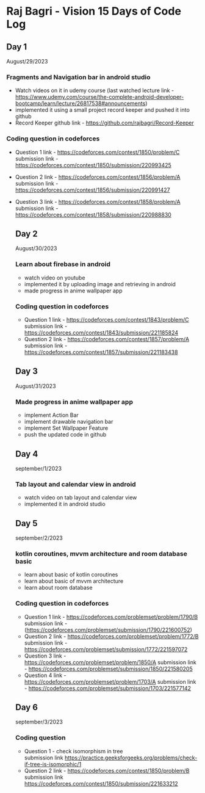# Raj Bagri - Vision 15 Days of Code Log

## Day 1

August/29/2023
### Fragments and Navigation bar in android studio
- Watch videos on it in udemy course (last watched lecture link - https://www.udemy.com/course/the-complete-android-developer-bootcamp/learn/lecture/26817538#announcements)
- implemented it using a small project record keeper and pushed it into github
- Record Keeper github link - https://github.com/rajbagri/Record-Keeper
  
### Coding question in codeforces
- Question 1 link - https://codeforces.com/contest/1850/problem/C <br>
  submission link - https://codeforces.com/contest/1850/submission/220993425
- Question 2 link - https://codeforces.com/contest/1856/problem/A <br>
  submission link - https://codeforces.com/contest/1856/submission/220991427
- Question 3 link - https://codeforces.com/contest/1858/problem/A <br>
  submission link - https://codeforces.com/contest/1858/submission/220988830

  ## Day 2

  August/30/2023
  ### Learn about firebase in android
  - watch video on youtube
  - implemented it by uploading image and retrieving in android
  - made progress in anime wallpaper app
 
  ### Coding question in codeforces
  - Question 1 link - https://codeforces.com/contest/1843/problem/C <br>
    submission link - https://codeforces.com/contest/1843/submission/221185824
  - Question 2 link - https://codeforces.com/contest/1857/problem/A <br>
    submission link - https://codeforces.com/contest/1857/submission/221183438

  ## Day 3

    August/31/2023
  ### Made progress in anime wallpaper app
    - implement Action Bar
    - implement drawable navigation bar
    - implement Set Wallpaper Feature
    - push the updated code in github

  ## Day 4

    september/1/2023
  ### Tab layout and calendar view in android
    - watch video on tab layout and calendar view
    - implemented it in android studio
 
  ## Day 5

    september/2/2023
  ### kotlin coroutines, mvvm architecture and room database basic
    - learn about basic of kotlin coroutines
    - learn about basic of mvvm architecture
    - learn about room database

  ### Coding question in codeforces
  - Question 1 link - https://codeforces.com/problemset/problem/1790/B
    submission link - (https://codeforces.com/problemset/submission/1790/221600752)
  - Question 2 link - https://codeforces.com/problemset/problem/1772/B
    submission link - https://codeforces.com/problemset/submission/1772/221597072
  - Question 3 link - https://codeforces.com/problemset/problem/1850/A
    submission link - https://codeforces.com/problemset/submission/1850/221580205
  - Question 4 link - https://codeforces.com/problemset/problem/1703/A
    submission link - https://codeforces.com/problemset/submission/1703/221577142

  ## Day 6

    september/3/2023
  ### Coding question
  - Question 1 - check isomorphism in tree <br>
    submission link https://practice.geeksforgeeks.org/problems/check-if-tree-is-isomorphic/1 <br>
  - Question 2 link - https://codeforces.com/contest/1850/problem/B <br>
    submission link https://codeforces.com/contest/1850/submission/221633212
  
    
    
 
    
  

